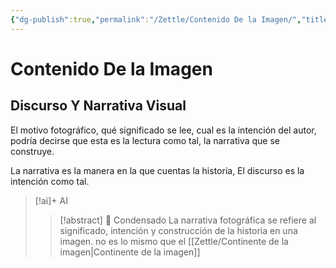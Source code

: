 ```yaml
---
{"dg-publish":true,"permalink":"/Zettle/Contenido De la Imagen/","title":"Contenido De la Imagen","tags":["ZeType/Idea",""],"updated":"2023-09-25T12:37:49.743-05:00"}
---
```



# Contenido De la Imagen

## Discurso Y Narrativa Visual

El motivo fotográfico, qué significado se lee, cual es la intención del autor, podría decirse que esta es la lectura como tal, la narrativa que se construye.

La narrativa es la manera en la que cuentas la historia, El discurso es la intención como tal.

> [!ai]+ AI
>
> > [!abstract] 📖 Condensado
> > La narrativa fotográfica se refiere al significado, intención y construcción de la historia en una imagen.
> > no es lo mismo que el [[Zettle/Continente de la imagen\|Continente de la imagen]]
